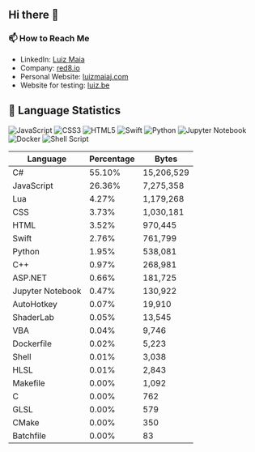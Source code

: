 ## Hi there 👋

### 📫 How to Reach Me

- LinkedIn: [Luiz Maia](https://www.linkedin.com/in/luizcarlosmaiajunior/)
- Company: [red8.io](https://red8.io)
- Personal Website: [luizmaiaj.com](https://luizmaiaj.com)
- Website for testing: [luiz.be](https://luiz.be)


<!-- START LANGUAGE STATS -->
## 🚀 Language Statistics

![JavaScript](https://img.shields.io/badge/javascript-%23323330.svg?style=for-the-badge&logo=javascript&logoColor=%23F7DF1E) ![CSS3](https://img.shields.io/badge/css3-%231572B6.svg?style=for-the-badge&logo=css3&logoColor=white) ![HTML5](https://img.shields.io/badge/html5-%23E34F26.svg?style=for-the-badge&logo=html5&logoColor=white) ![Swift](https://img.shields.io/badge/swift-F54A2A?style=for-the-badge&logo=swift&logoColor=white) ![Python](https://img.shields.io/badge/python-3670A0?style=for-the-badge&logo=python&logoColor=ffdd54) ![Jupyter Notebook](https://img.shields.io/badge/jupyter-%23FA0F00.svg?style=for-the-badge&logo=jupyter&logoColor=white) ![Docker](https://img.shields.io/badge/docker-%230db7ed.svg?style=for-the-badge&logo=docker&logoColor=white) ![Shell Script](https://img.shields.io/badge/shell_script-%23121011.svg?style=for-the-badge&logo=gnu-bash&logoColor=white)

| Language | Percentage | Bytes |
|----------|------------|-------|
| C# | 55.10% | 15,206,529 |
| JavaScript | 26.36% | 7,275,358 |
| Lua | 4.27% | 1,179,268 |
| CSS | 3.73% | 1,030,181 |
| HTML | 3.52% | 970,445 |
| Swift | 2.76% | 761,799 |
| Python | 1.95% | 538,081 |
| C++ | 0.97% | 268,981 |
| ASP.NET | 0.66% | 181,725 |
| Jupyter Notebook | 0.47% | 130,922 |
| AutoHotkey | 0.07% | 19,910 |
| ShaderLab | 0.05% | 13,545 |
| VBA | 0.04% | 9,746 |
| Dockerfile | 0.02% | 5,223 |
| Shell | 0.01% | 3,038 |
| HLSL | 0.01% | 2,843 |
| Makefile | 0.00% | 1,092 |
| C | 0.00% | 762 |
| GLSL | 0.00% | 579 |
| CMake | 0.00% | 350 |
| Batchfile | 0.00% | 83 |

</details>
<!-- END LANGUAGE STATS -->
  
